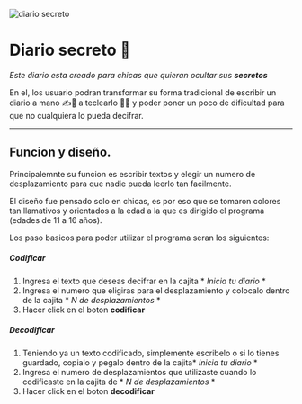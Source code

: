 ![diario secreto](https://i.ibb.co/StsX2Bk/titulo.png)
# Diario secreto 🤫
_Este diario esta creado para chicas que quieran ocultar sus **secretos**_

En el, los usuario podran transformar su forma tradicional de escribir un diario a mano ✍📕 a teclearlo 👩‍💻 y poder poner un poco de dificultad para que no cualquiera lo pueda decifrar.  

----

## Funcion y diseño.
Principalemnte su funcion es escribir textos y elegir un numero de desplazamiento para que nadie pueda leerlo tan facilmente.

El diseño fue pensado solo en chicas, es por eso que se tomaron colores tan llamativos y orientados a la edad a la que es dirigido el programa (edades de 11 a 16 años).

Los paso basicos para poder utilizar el programa seran los siguientes:

##### Codificar
1. Ingresa el texto que deseas decifrar en la cajita * *Inicia tu diario* *
2. Ingresa el numero que eligiras para el desplazamiento y colocalo dentro de la cajita * *N de desplazamientos* *
3. Hacer click en el boton **codificar**

##### Decodificar
1. Teniendo ya un texto codificado, simplemente escribelo o si lo tienes guardado, copialo y pegalo dentro de la cajita* *Inicia tu diario* *
2. Ingresa el numero de desplazamientos que utilizaste cuando lo codificaste en la cajita de * *N de desplazamientos* *
3. Hacer click en el boton **decodificar**
